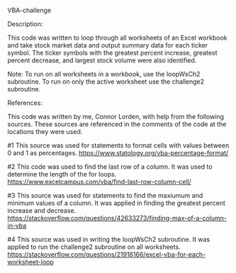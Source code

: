 VBA-challenge

Description:

This code was written to loop through all worksheets of an Excel workbook and take stock market data and output summary data for each ticker symbol. The ticker symbols with the greatest
percent increase, greatest percent decrease, and largest stock volume were also identified.

Note: To run on all worksheets in a workbook, use the loopWsCh2 subroutine. To run on only the active worksheet use the challenge2 subroutine.

References:

This code was written by me, Connor Lorden, with help from the following sources. These sources are referenced in the comments of the code at the locations they were used.

#1	This source was used for statements to format cells with values between 0 and 1 as percentages.
	https://www.statology.org/vba-percentage-format/

#2	This code was used to find the last row of a column. It was used to determine the length of the for loops.
	https://www.excelcampus.com/vba/find-last-row-column-cell/

#3	This source was used for statements to find the maxiumum and minimum values of a column. It was applied in finding the greatest percent increase and decrease.
	https://stackoverflow.com/questions/42633273/finding-max-of-a-column-in-vba

#4	This source was used in writing the loopWsCh2 subroutine. It was applied to run the challenge2 subroutine on all worksheets.
	https://stackoverflow.com/questions/21918166/excel-vba-for-each-worksheet-loop